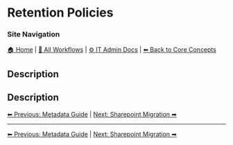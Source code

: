 <!-- description: Documentation about Retention Policies for Your Organization. -->

# Retention Policies

### Site Navigation
[🏠 Home](../../README.md) | [📂 All Workflows](../../users/users.md) | [⚙ IT Admin Docs](../../it-admins/README.md) | [⬅ Back to Core Concepts](../README.md)

## Description
Description
---

[⬅ Previous: Metadata Guide](metadata-guide.md) | [Next: Sharepoint Migration ➡](sharepoint-migration.md)

---

[⬅ Previous: Metadata Guide](metadata-guide.md) | [Next: Sharepoint Migration ➡](sharepoint-migration.md)